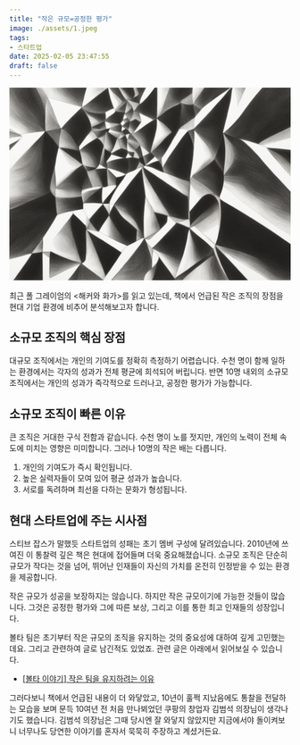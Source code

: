 ```yaml
---
title: "작은 규모=공정한 평가"
image: ./assets/1.jpeg
tags:
- 스타트업
date: 2025-02-05 23:47:55
draft: false
---
```


![hero](./assets/1.jpeg)

최근 폴 그레이엄의 <해커와 화가>를 읽고 있는데, 책에서 언급된 작은 조직의 장점을 현대 기업 환경에 비추어 분석해보고자 합니다.

## 소규모 조직의 핵심 장점

대규모 조직에서는 개인의 기여도를 정확히 측정하기 어렵습니다. 수천 명이 함께 일하는 환경에서는 각자의 성과가 전체 평균에 희석되어 버립니다. 반면 10명 내외의 소규모 조직에서는 개인의 성과가 즉각적으로 드러나고, 공정한 평가가 가능합니다.

## 소규모 조직이 빠른 이유

큰 조직은 거대한 구식 전함과 같습니다. 수천 명이 노를 젓지만, 개인의 노력이 전체 속도에 미치는 영향은 미미합니다. 그러나 10명의 작은 배는 다릅니다.

1. 개인의 기여도가 즉시 확인됩니다.
2. 높은 실력자들이 모여 있어 평균 성과가 높습니다.
3. 서로를 독려하며 최선을 다하는 문화가 형성됩니다.

## 현대 스타트업에 주는 시사점

스티브 잡스가 말했듯 스타트업의 성패는 초기 멤버 구성에 달려있습니다. 2010년에 쓰여진 이 통찰력 깊은 책은 현대에 접어들며 더욱 중요해졌습니다. 소규모 조직은 단순히 규모가 작다는 것을 넘어, 뛰어난 인재들이 자신의 가치를 온전히 인정받을 수 있는 환경을 제공합니다.

작은 규모가 성공을 보장하지는 않습니다. 하지만 작은 규모이기에 가능한 것들이 많습니다. 그것은 공정한 평가와 그에 따른 보상, 그리고 이를 통한 최고 인재들의 성장입니다.

볼타 팀은 초기부터 작은 규모의 조직을 유지하는 것의 중요성에 대하여 깊게 고민했는데요. 그리고 관련하여 글로 남긴적도 있었죠. 관련 글은 아래에서 읽어보실 수 있습니다.

- [[볼타 이야기] 작은 팀을 유지하려는 이유](/볼타-이야기-작은-팀을-유지하려는-이유/)


그러다보니 책에서 언급된 내용이 더 와닿았고, 10년이 훌쩍 지났음에도 통찰을 전달하는 모습을 보며 문득 10여년 전 처음 만나뵈었던 쿠팡의 창업자 김범석 의장님이 생각나기도 했습니다. 김범석 의장님은 그때 당시엔 잘 와닿지 않았지만 지금에서야 돌이켜보니 너무나도 당연한 이야기를 혼자서 묵묵히 주장하고 계셨거든요.
